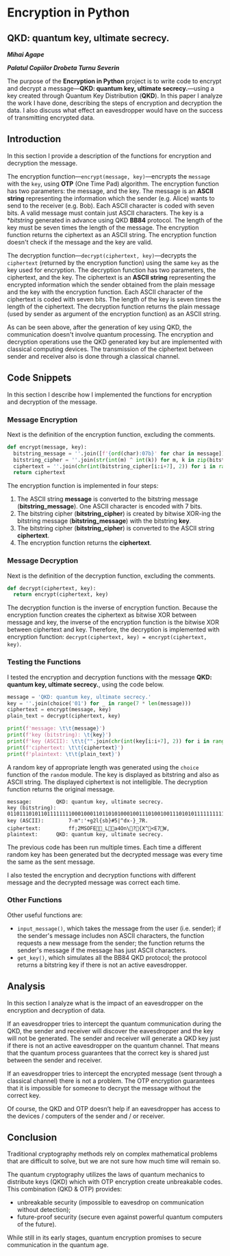 # Encryption in Python
## QKD: quantum key, ultimate secrecy.

*__Mihai Agape__*

*__Palatul Copiilor Drobeta Turnu Severin__*

The purpose of the **Encryption in Python** project is to write code to encrypt and decrypt a message—**QKD: quantum key, ultimate secrecy.**—using a key created through Quantum Key Distribution (**QKD**). In this paper I analyze the work I have done, describing the steps of encryption and decryption the data. I also discuss what effect an eavesdropper would have on the success of transmitting encrypted data.

## Introduction

In this section I provide a description of the functions for encryption and decryption the message.

The encryption function—`encrypt(message, key)`—encrypts the `message` with the `key`, using **OTP** (One Time Pad) algorithm. The encryption function has two parameters: the message, and the key. The message is an **ASCII string** representing the information which the sender (e.g. Alice) wants to send to the receiver (e.g. Bob). Each ASCII character is coded with seven bits. A valid message must contain just ASCII characters. The key is a **bitstring* generated in advance using QKD **BB84** protocol. The length of the key must be seven times the length of the message. The encryption function returns the ciphertext as an ASCII string. The encryption function doesn't check if the message and the key are valid.

The decryption function—`decrypt(ciphertext, key)`—decrypts the `ciphertext` (returned by the encryption function) using the same `key` as the key used for encryption. The decryption function has two parameters, the ciphertext, and the key. The ciphertext is an **ASCII string** representing the encrypted information which the sender obtained from the plain message and the key with the encryption function. Each ASCII character of the ciphertext is coded with seven bits. The length of the key is seven times the length of the ciphertext. The decryption function returns the plain message (used by sender as argument of the encryption function) as an ASCII string.

As can be seen above, after the generation of key using QKD, the communication doesn't involve quantum processing. The encryption and decryption operations use the QKD generated key but are implemented with classical computing devices. The transmission of the ciphertext between sender and receiver also is done through a classical channel.

## Code Snippets

In this section I describe how I implemented the functions for encryption and decryption of the message.

### Message Encryption

Next is the definition of the encryption function, excluding the comments.

```python
def encrypt(message, key):
  bitstring_message = ''.join([f'{ord(char):07b}' for char in message])
  bitstring_cipher = ''.join(str(int(m) ^ int(k)) for m, k in zip(bitstring_message, key))
  ciphertext = ''.join(chr(int(bitstring_cipher[i:i+7], 2)) for i in range(0, len(bitstring_cipher), 7))
  return ciphertext  
```
The encryption function is implemented in four steps:
1.	The ASCII string **message** is converted to the bitstring message (**bitstring_message**). One ASCII character is encoded with 7 bits.
2.	The bitstring cipher (**bitstring_cipher**) is created by bitwise XOR-ing the bitstring message (**bitstring_message**) with the bitstring **key**.
3.	The bitstring cipher (**bitstring_cipher**) is converted to the ASCII string **ciphertext**.
4.	The encryption function returns the **ciphertext**.

### Message Decryption
Next is the definition of the decryption function, excluding the comments.
```python
def decrypt(ciphertext, key):
  return encrypt(ciphertext, key)
```
The decryption function is the inverse of encryption function. Because the encryption function creates the ciphertext as bitwise XOR between message and key, the inverse of the encryption function is the bitwise XOR between ciphertext and key. Therefore, the decryption is implemented with encryption function: `decrypt(ciphertext, key) = encrypt(ciphertext, key)`.

### Testing the Functions
I tested the encryption and decryption functions with the message **QKD: quantum key, ultimate secrecy.**, using the code below.
```python
message = 'QKD: quantum key, ultimate secrecy.'
key = ''.join(choice('01') for _ in range(7 * len(message)))
ciphertext = encrypt(message, key)
plain_text = decrypt(ciphertext, key)

print(f'message: \t\t{message}')
print(f'key (bitstring): \t{key}')
print(f'key (ASCII): \t\t{"".join(chr(int(key[i:i+7], 2)) for i in range(0, len(key), 7))}')
print(f'ciphertext: \t\t{ciphertext}')
print(f'plaintext: \t\t{plain_text}')
```

A random key of appropriate length was generated using the `choice` function of the `random` module. The key is displayed as bitstring and also as ASCII string. The displayed ciphertext is not intelligible. The decryption function returns the original message.

```
message: 		QKD: quantum key, ultimate secrecy.
key (bitstring): 	01101110101101111111100010001101101010001001110100100111010101111111111100111011001011011001111011111001100110000011000110001011111010100011001101001101011111100101111011001000011110111100001011011111101101111101101111010010001110001011100000010
key (ASCII): 		7-m":'+g2l{sb}#5|^dx-}_7R.
ciphertext: 		ff;2MSOFE_La4On\?{X^<E7W,
plaintext: 		QKD: quantum key, ultimate secrecy.
```

The previous code has been run multiple times. Each time a different random key has been generated but the decrypted message was every time the same as the sent message.

I also tested the encryption and decryption functions with different message and the decrypted message was correct each time.

### Other Functions

Other useful functions are:
- `input_message()`, which takes the message from the user (i.e. sender); if the sender's message includes non ASCII characters, the function requests a new message from the sender; the function returns the sender's message if the message has just ASCII characters.
- `get_key()`, which simulates all the BB84 QKD protocol; the protocol returns a bitstring key if there is not an active eavesdropper.

## Analysis

In this section I analyze what is the impact of an eavesdropper on the encryption and decryption of data.

If an eavesdropper tries to intercept the quantum communication during the QKD, the sender and receiver will discover the eavesdropper and the key will not be generated. The sender and receiver will generate a QKD key just if there is not an active eavesdropper on the quantum channel. That means that the quantum process guarantees that the correct key is shared just between the sender and receiver.

If an eavesdropper tries to intercept the encrypted message (sent through a classical channel) there is not a problem. The OTP encryption guarantees that it is impossible for someone to decrypt the message without the correct key.

Of course, the QKD and OTP doesn’t help if an eavesdropper has access to the devices / computers of the sender and / or receiver.

## Conclusion

Traditional cryptography methods rely on complex mathematical problems that are difficult to solve, but we are not sure how much time will remain so.

The quantum cryptography utilizes the laws of quantum mechanics to distribute keys (QKD) which with OTP encryption create unbreakable codes. This combination (QKD & OTP) provides:

- unbreakable security (impossible to eavesdrop on communication without detection);
- future-proof security (secure even against powerful quantum computers of the future).

While still in its early stages, quantum encryption promises to secure communication in the quantum age.
